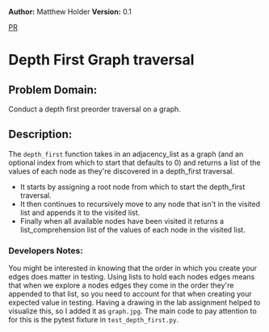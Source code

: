 **Author:** Matthew Holder
**Version:** 0.1

[PR]()

# Depth First Graph traversal

## Problem Domain:

Conduct a depth first preorder traversal on a graph.

## Description:

The `depth_first` function takes in an adjacency_list as a graph (and an optional index from which to start that defaults to 0) and returns a list of the values of each node as they're discovered in a depth_first traversal.
- It starts by assigning a root node from which to start the depth_first traversal.
- It then continues to recursively move to any node that isn't in the visited list and appends it to the visited list.
- Finally when all available nodes have been visited it returns a list_comprehension list of the values of each node in the visited list.

### Developers Notes:

You might be interested in knowing that the order in which you create your edges does matter in testing. Using lists to hold each nodes edges means that when we explore a nodes edges they come in the order they're appended to that list, so you need to account for that when creating your expected value in testing. Having a drawing in the lab assignment helped to visualize this, so I added it as `graph.jpg`. The main code to pay attention to for this is the pytest fixture in `test_depth_first.py`.